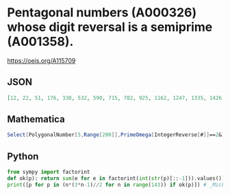 # Pentagonal numbers \(A000326\) whose digit reversal is a semiprime \(A001358\)\.
https://oeis.org/A115709
## JSON
```JSON
[12, 22, 51, 176, 330, 532, 590, 715, 782, 925, 1162, 1247, 1335, 1426, 1717, 3151, 3290, 4187, 5551, 7107, 7315, 7957, 10542, 10795, 11051, 11837, 12376, 14950, 15251, 15555, 15862, 16172, 17120, 19097, 19780, 20126, 22265, 24130, 24512, 26467, 26867, 30175]
```
## Mathematica
```Mathematica
Select[PolygonalNumber[5,Range[200]],PrimeOmega[IntegerReverse[#]]==2&] (* Requires Mathematica version 10 or later *) (* _Harvey P. Dale_, Jan 27 2019 *)
```
## Python
```Python
from sympy import factorint
def ok(p): return sum(e for e in factorint(int(str(p)[::-1])).values()) == 2
print([p for p in (n*(3*n-1)//2 for n in range(143)) if ok(p)]) # _Michael S. Branicky_, Dec 22 2021
```
